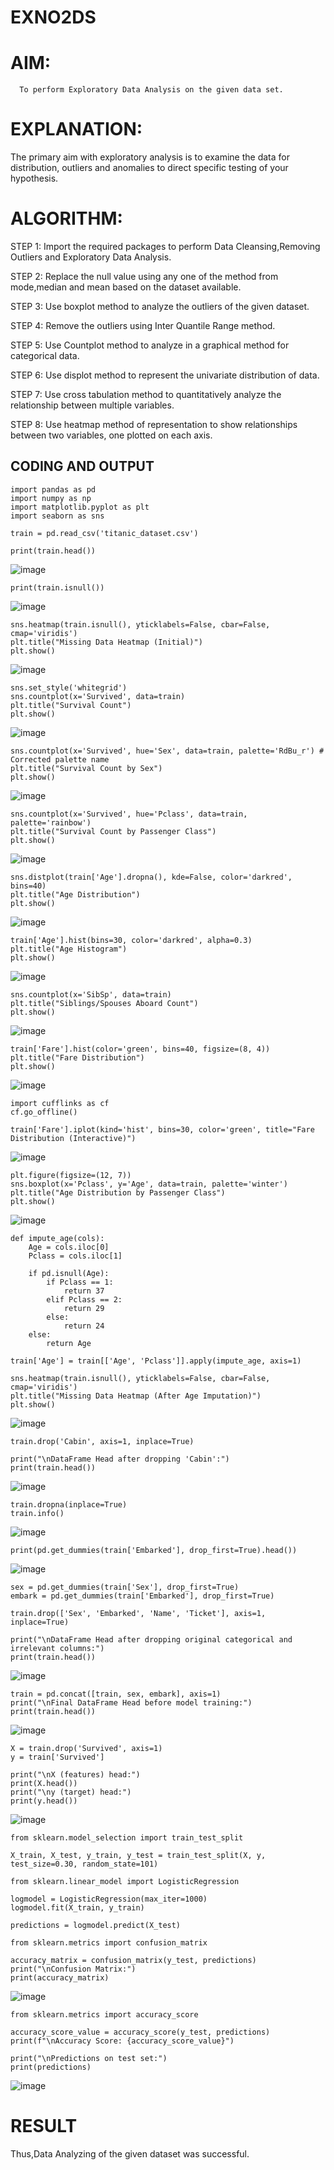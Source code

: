 # EXNO2DS
# AIM:
      To perform Exploratory Data Analysis on the given data set.
      
# EXPLANATION:
  The primary aim with exploratory analysis is to examine the data for distribution, outliers and anomalies to direct specific testing of your hypothesis.
  
# ALGORITHM:
STEP 1: Import the required packages to perform Data Cleansing,Removing Outliers and Exploratory Data Analysis.

STEP 2: Replace the null value using any one of the method from mode,median and mean based on the dataset available.

STEP 3: Use boxplot method to analyze the outliers of the given dataset.

STEP 4: Remove the outliers using Inter Quantile Range method.

STEP 5: Use Countplot method to analyze in a graphical method for categorical data.

STEP 6: Use displot method to represent the univariate distribution of data.

STEP 7: Use cross tabulation method to quantitatively analyze the relationship between multiple variables.

STEP 8: Use heatmap method of representation to show relationships between two variables, one plotted on each axis.

## CODING AND OUTPUT
```
import pandas as pd
import numpy as np
import matplotlib.pyplot as plt
import seaborn as sns

train = pd.read_csv('titanic_dataset.csv')

print(train.head())
```
![image](https://github.com/user-attachments/assets/7924b50c-c4ad-490f-a54d-641b6a614411)

```
print(train.isnull())
```
![image](https://github.com/user-attachments/assets/f8ecfee4-f858-45bb-a875-a7c7dc2a0a00)

```
sns.heatmap(train.isnull(), yticklabels=False, cbar=False, cmap='viridis')
plt.title("Missing Data Heatmap (Initial)")
plt.show()
```
![image](https://github.com/user-attachments/assets/9768ed77-2ecb-4f56-a103-46bc2e4a1b8f)

```
sns.set_style('whitegrid')
sns.countplot(x='Survived', data=train)
plt.title("Survival Count")
plt.show()
```
![image](https://github.com/user-attachments/assets/54d447ed-0c72-464a-a1e2-4637d0c76282)

```
sns.countplot(x='Survived', hue='Sex', data=train, palette='RdBu_r') # Corrected palette name
plt.title("Survival Count by Sex")
plt.show()
```
![image](https://github.com/user-attachments/assets/670468b3-1b98-4541-8105-71b67bac7985)

```
sns.countplot(x='Survived', hue='Pclass', data=train, palette='rainbow')
plt.title("Survival Count by Passenger Class")
plt.show()
```
![image](https://github.com/user-attachments/assets/de632988-dbc9-4766-9d63-ce3c00c51531)

```
sns.distplot(train['Age'].dropna(), kde=False, color='darkred', bins=40)
plt.title("Age Distribution")
plt.show()
```
![image](https://github.com/user-attachments/assets/eb1f3370-74bc-49d4-9315-5b129e023a8a)

```
train['Age'].hist(bins=30, color='darkred', alpha=0.3)
plt.title("Age Histogram")
plt.show()
```
![image](https://github.com/user-attachments/assets/1e5cd68d-8adf-4939-8ae9-0a46c33d1dd3)

```
sns.countplot(x='SibSp', data=train)
plt.title("Siblings/Spouses Aboard Count")
plt.show()
```

![image](https://github.com/user-attachments/assets/ff2eeb55-d21c-4c12-ae67-0a2862f27129)

```
train['Fare'].hist(color='green', bins=40, figsize=(8, 4))
plt.title("Fare Distribution")
plt.show()
```
![image](https://github.com/user-attachments/assets/4f78b187-4375-48e3-afe9-d3df75535663)

```
import cufflinks as cf
cf.go_offline()

train['Fare'].iplot(kind='hist', bins=30, color='green', title="Fare Distribution (Interactive)")

```
![image](https://github.com/user-attachments/assets/2528b2f7-9c75-4a51-a8fc-cfdf817c1112)

```
plt.figure(figsize=(12, 7))
sns.boxplot(x='Pclass', y='Age', data=train, palette='winter')
plt.title("Age Distribution by Passenger Class")
plt.show()
```

![image](https://github.com/user-attachments/assets/778dc50f-98a2-4841-b855-bbc4327fbcd8)

```
def impute_age(cols):
    Age = cols.iloc[0]
    Pclass = cols.iloc[1]
    
    if pd.isnull(Age):
        if Pclass == 1:
            return 37
        elif Pclass == 2:
            return 29
        else:
            return 24
    else:
        return Age

train['Age'] = train[['Age', 'Pclass']].apply(impute_age, axis=1)

sns.heatmap(train.isnull(), yticklabels=False, cbar=False, cmap='viridis')
plt.title("Missing Data Heatmap (After Age Imputation)")
plt.show()

```
![image](https://github.com/user-attachments/assets/71a7eed0-c0a3-4eb8-8878-c824f2ac382d)

```
train.drop('Cabin', axis=1, inplace=True)

print("\nDataFrame Head after dropping 'Cabin':")
print(train.head())
```
![image](https://github.com/user-attachments/assets/c44f6eb5-89ee-47de-a410-aaea62d8b3e6)

```
train.dropna(inplace=True)
train.info()

```
![image](https://github.com/user-attachments/assets/715a3131-cdf1-4f53-a242-66213cd69c53)
```
print(pd.get_dummies(train['Embarked'], drop_first=True).head())
```
![image](https://github.com/user-attachments/assets/eed89f9f-e549-417d-83dd-182eb7b7ca4c)

```
sex = pd.get_dummies(train['Sex'], drop_first=True)
embark = pd.get_dummies(train['Embarked'], drop_first=True)

train.drop(['Sex', 'Embarked', 'Name', 'Ticket'], axis=1, inplace=True)

print("\nDataFrame Head after dropping original categorical and irrelevant columns:")
print(train.head())

```
![image](https://github.com/user-attachments/assets/38c5f25c-eea6-4f85-b74c-a48b908788c7)
```
train = pd.concat([train, sex, embark], axis=1)
print("\nFinal DataFrame Head before model training:")
print(train.head())

```
![image](https://github.com/user-attachments/assets/6be9da2a-668f-4e3e-aafe-ad32374e5f8d)

```
X = train.drop('Survived', axis=1)
y = train['Survived']

print("\nX (features) head:")
print(X.head())
print("\ny (target) head:")
print(y.head())
```
![image](https://github.com/user-attachments/assets/ea0fcdd1-1d6d-47e2-80a6-9b9d8477bfb4)

```
from sklearn.model_selection import train_test_split

X_train, X_test, y_train, y_test = train_test_split(X, y, test_size=0.30, random_state=101)

from sklearn.linear_model import LogisticRegression

logmodel = LogisticRegression(max_iter=1000)
logmodel.fit(X_train, y_train)

predictions = logmodel.predict(X_test)

from sklearn.metrics import confusion_matrix

accuracy_matrix = confusion_matrix(y_test, predictions)
print("\nConfusion Matrix:")
print(accuracy_matrix)

```
![image](https://github.com/user-attachments/assets/a6a61e6b-3506-4dc2-b255-270d5efab6f2)
```
from sklearn.metrics import accuracy_score

accuracy_score_value = accuracy_score(y_test, predictions)
print(f"\nAccuracy Score: {accuracy_score_value}")

print("\nPredictions on test set:")
print(predictions)
```

![image](https://github.com/user-attachments/assets/ab50ae8d-8064-47e5-ad6e-04b14c2b7c50)

# RESULT
Thus,Data Analyzing of the given dataset was successful.
